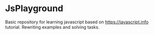 # JsPlayground
Basic repository for learning javascript based on https://javascript.info tutorial. Rewriting examples and solving tasks.
